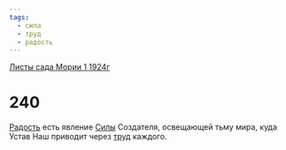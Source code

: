```yaml
---
tags:
  - сила
  - труд
  - радость
---
```


[Листы сада Мории 1 1924г](/agni/1924)

# 240
[Радость](/tag/#радость) есть явление [Силы](/tag/#сила) Создателя, освещающей тьму мира, куда Устав Наш приводит через [труд](/tag/#труд) каждого.   

